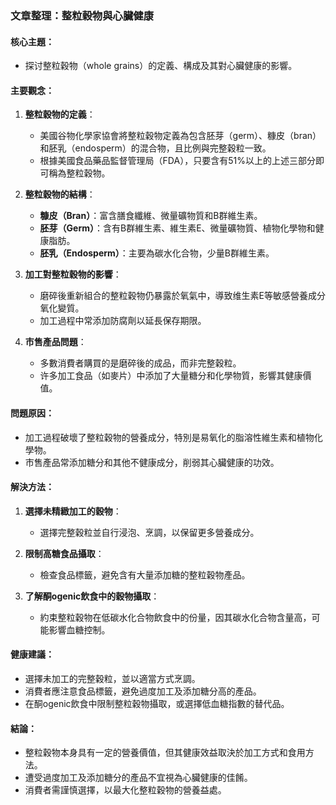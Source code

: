 ### 文章整理：整粒穀物與心臟健康

#### 核心主題：
- 探讨整粒穀物（whole grains）的定義、構成及其對心臟健康的影響。

#### 主要觀念：
1. **整粒穀物的定義**：
   - 美國谷物化學家協會將整粒穀物定義為包含胚芽（germ）、糠皮（bran）和胚乳（endosperm）的混合物，且比例與完整穀粒一致。
   - 根據美國食品藥品監督管理局（FDA），只要含有51%以上的上述三部分即可稱為整粒穀物。

2. **整粒穀物的結構**：
   - **糠皮（Bran）**：富含膳食纖維、微量礦物質和B群維生素。
   - **胚芽（Germ）**：含有B群維生素、維生素E、微量礦物質、植物化學物和健康脂肪。
   - **胚乳（Endosperm）**：主要為碳水化合物，少量B群維生素。

3. **加工對整粒穀物的影響**：
   - 磨碎後重新組合的整粒穀物仍暴露於氧氣中，導致维生素E等敏感營養成分氧化變質。
   - 加工過程中常添加防腐劑以延長保存期限。

4. **市售產品問題**：
   - 多數消費者購買的是磨碎後的成品，而非完整穀粒。
   - 许多加工食品（如麥片）中添加了大量糖分和化學物質，影響其健康價值。

#### 問題原因：
- 加工過程破壞了整粒穀物的營養成分，特別是易氧化的脂溶性維生素和植物化學物。
- 市售產品常添加糖分和其他不健康成分，削弱其心臟健康的功效。

#### 解決方法：
1. **選擇未精緻加工的穀物**：
   - 選擇完整穀粒並自行浸泡、烹調，以保留更多營養成分。
   
2. **限制高糖食品攝取**：
   - 檢查食品標籤，避免含有大量添加糖的整粒穀物產品。

3. **了解酮ogenic飲食中的穀物攝取**：
   - 約束整粒穀物在低碳水化合物飲食中的份量，因其碳水化合物含量高，可能影響血糖控制。

#### 健康建議：
- 選擇未加工的完整穀粒，並以適當方式烹調。
- 消費者應注意食品標籤，避免過度加工及添加糖分高的產品。
- 在酮ogenic飲食中限制整粒穀物攝取，或選擇低血糖指數的替代品。

#### 結論：
- 整粒穀物本身具有一定的營養價值，但其健康效益取決於加工方式和食用方法。
- 遭受過度加工及添加糖分的產品不宜視為心臟健康的佳餚。
- 消費者需謹慎選擇，以最大化整粒穀物的營養益處。